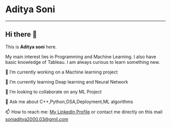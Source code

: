 # Aditya Soni
***



## Hi there 👋
This is **Aditya soni** here.

My main interest lies in Programming and Machine Learning. I also have basic knowledge of Tableau. I am always curious to learn something new.

🔭 I’m currently working on a Machine learning project

🌱 I’m currently learning Deap learning and Neural Network

👯 I’m looking to collaborate on any ML Project

💬 Ask me about C++,Python,DSA,Deployment,ML algorithms

📫 How to reach me: [My Linkedln Profile](https://www.linkedin.com/in/aditya-soni-66506117a/) or contact me directly on this mail soniaditya2000.03@gmil.com


<!--
**Aditya-171/Aditya-171** is a ✨ _special_ ✨ repository because its `README.md` (this file) appears on your GitHub profile.

Here are some ideas to get you started:

- 🔭 I’m currently working on a MAchine learning project ...
- 🌱 I’m currently learning Deap learning and Neural Network...
- 👯 I’m looking to collaborate on any ML Project...
- 💬 Ask me about C++,Python,Deployment,ML algorithms...
- 📫 How to reach me: [My Linkedln Profile](https://www.linkedin.com/in/aditya-soni-66506117a/) or contact me directly on this mail soniaditya2000.03@gmil.com


- 😄 Pronouns: ...
- ⚡ Fun fact: ...
-->
